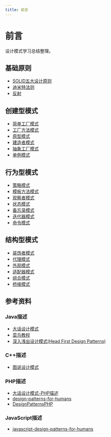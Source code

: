 ```yaml
---
title: 前言
---
```

# 前言
设计模式学习总结整理。  

## 基础原则
* [SOLID五大设计原则](./基础原则/solid.md)
* [迪米特法则](./基础原则/迪米特法则.md)
* [反射](./基础原则/反射/read.md)

## 创建型模式
* [简单工厂模式](./创建型模式/简单工厂模式/read.md)
* [工厂方法模式](./创建型模式/工厂方法模式.md)
* [原型模式](./创建型模式/原型模式.md)
* [建造者模式](./创建型模式/建造者模式.md)
* [抽象工厂模式](./创建型模式/抽象工厂模式/read.md)
* [单例模式](./创建型模式/单例模式/read.md)

## 行为型模式
* [策略模式](./行为型模式/策略模式.md)
* [模板方法模式](./行为型模式/模板方法模式.md)
* [观察者模式](./行为型模式/观察者模式.md)
* [状态模式](./行为型模式/状态模式/read.md)
* [备忘录模式](./行为型模式/备忘录模式/read.md)
* [迭代器模式](./行为型模式/迭代器模式/read.md)
* [命令模式](./行为型模式/命令模式/read.md)

## 结构型模式
* [装饰者模式](./结构型模式/装饰者模式.md)
* [代理模式](./结构型模式/代理模式.md)
* [外观模式](./结构型模式/外观模式.md)
* [适配器模式](./结构型模式/适配器模式/read.md)
* [组合模式](./结构型模式/组合模式/read.md)
* [桥接模式](./结构型模式/桥接模式/read.md)

## 参考资料

### Java描述
* [大话设计模式]()
* [菜鸟教程](https://www.runoob.com/design-pattern/design-pattern-tutorial.html)
* [深入浅出设计模式(Head First Design Patterns)]()

### C++描述
* [图说设计模式](https://design-patterns.readthedocs.io/zh_CN/latest/creational_patterns/builder.html)

### PHP描述
* [大话设计模式-PHP描述](https://hulin.gitbook.io/design-patterns-by-php/)
* [design-patterns-for-humans](https://github.com/kamranahmedse/design-patterns-for-humans)
* [DesignPatternsPHP](https://github.com/domnikl/DesignPatternsPHP)

### JavaScript描述
* [javascript-design-patterns-for-humans](https://github.com/sohamkamani/javascript-design-patterns-for-humans#-builder)
